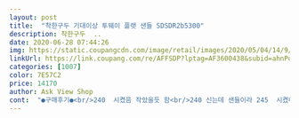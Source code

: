 ```yaml
---
layout: post 
title:  "착한구두 기대이상 투웨이 플랫 샌들 SDSDR2b5300" 
description: 착한구두  ..
date: 2020-06-28 07:44:26 
img: https://static.coupangcdn.com/image/retail/images/2020/05/04/14/9/a39555da-668d-4caa-9de5-8bba2026738d.jpg 
linkUrl: https://link.coupang.com/re/AFFSDP?lptag=AF3600438&subid=ahnPublicAsk&pageKey=1540941558&itemId=2639392855&vendorItemId=70630246159&traceid=V0-113-9238d404a76bace0 
categories: [1007] 
color: 7E57C2 
price: 14170 
author: Ask View Shop 
cont:  "●구매후기●<br/>240  시켰음 작았을듯 함<br/>240 신는데 샌들이라 245  시켰더니 뒷굽이 딱 맞음<br/>다만 바닥면과 밑창 본드칠? 한게 마감이 좀 부실함<br/>바닥은 푹신푹신하고 슬리퍼로 신는건 발에 힘이많이들어가서 걷기에 다리가 조금 아프고요<br/>별 하나 뺀 이유는 마감처리가 좋지않아 하나뺐습니다<br/>상품평보고 주문했어요<br/>샌들처럼 신는건 괜찮았어요<br/>신발이 신었을때 무게감도 느껴지지 않으며 가볍고 발이 편안합니다.<br/><br/>신었을때는푹신하고 불편함은 없음<br/>여유있게 딱 맞아요<br/>원래 24045 신는 편인데 발볼이 넓어 245 구매했는데<br/>자세히 안보면 모름<br/>한철 편히 신을만함<br/>" 
---
```

